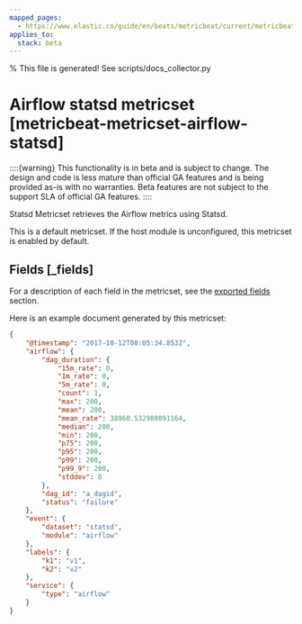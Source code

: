 ```yaml
---
mapped_pages:
  - https://www.elastic.co/guide/en/beats/metricbeat/current/metricbeat-metricset-airflow-statsd.html
applies_to:
  stack: beta
---
```


% This file is generated! See scripts/docs_collector.py

# Airflow statsd metricset [metricbeat-metricset-airflow-statsd]

::::{warning}
This functionality is in beta and is subject to change. The design and code is less mature than official GA features and is being provided as-is with no warranties. Beta features are not subject to the support SLA of official GA features.
::::


Statsd Metricset retrieves the Airflow metrics using Statsd.

This is a default metricset. If the host module is unconfigured, this metricset is enabled by default.

## Fields [_fields]

For a description of each field in the metricset, see the [exported fields](/reference/metricbeat/exported-fields-airflow.md) section.

Here is an example document generated by this metricset:

```json
{
    "@timestamp": "2017-10-12T08:05:34.853Z",
    "airflow": {
        "dag_duration": {
            "15m_rate": 0,
            "1m_rate": 0,
            "5m_rate": 0,
            "count": 1,
            "max": 200,
            "mean": 200,
            "mean_rate": 38960.532980091164,
            "median": 200,
            "min": 200,
            "p75": 200,
            "p95": 200,
            "p99": 200,
            "p99_9": 200,
            "stddev": 0
        },
        "dag_id": "a_dagid",
        "status": "failure"
    },
    "event": {
        "dataset": "statsd",
        "module": "airflow"
    },
    "labels": {
        "k1": "v1",
        "k2": "v2"
    },
    "service": {
        "type": "airflow"
    }
}
```
